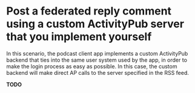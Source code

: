# Post a federated reply comment using a custom ActivityPub server that you implement yourself

In this scenario, the podcast client app implements a custom ActivityPub backend that ties into the same user system used by the app, in order to make the login process as easy as possible.  In this case, the custom backend will make direct AP calls to the server specified in the RSS feed.

**TODO**
